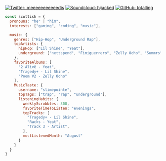 [![Twitter: meeeeeeeeeeedis](https://img.shields.io/twitter/follow/meeeeeeeeeeedis?style=social)](https://x.com/meeeeeeeeeeedis)
[![Soundcloud: hijacked](https://img.shields.io/badge/-hijacked-blue?style=flat-square&logo=Soundcloud&logoColor=white&link=https://soundcloud.com/hijacked)](https://soundcloud.com/hijacked)
[![GitHub: totalling](https://img.shields.io/github/followers/totalling?label=follow&style=social)](https://github.com/totalling)

```javascript
const scottish = {
  pronouns: "he" | "him",
  interests: ["gaming", "coding", "music"],

  music: {
    genres: ["Hip-Hop", "Underground Rap"],
    topArtists: {
      hipHop: ["Lil Shine", "Yeat"],
      underground: ["nettspend", "Fimiguerrero", "Zelly Ocho", "Summrs"]
    },
    favoriteAlbums: [
      "2 Alivë - Yeat", 
      "Tragedy+ - Lil Shine",
      "Poem V2 - Zelly Ocho"
    ],
    MusicTaste: {
      username: "slimepointe",
      topTags: ["trap", "rap", "underground"],
      listeningHabits: {
        weeklyScrobbles: 300,
        favoriteTimeToListen: "evenings",
        topTracks: [
          "Tragedy+ - Lil Shine",
          "Racks - Yeat",
          "Track 3 - Artist",
        ],
        mostListenedMonth: "August"
      }
    }
  }
}

```
